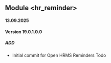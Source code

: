 ## Module <hr_reminder>
#### 13.09.2025
#### Version 19.0.1.0.0
##### ADD
- Initial commit for Open HRMS Reminders Todo
